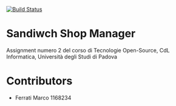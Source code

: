 [![Build Status](https://travis-ci.org/jjocram/assignment2-tos.svg?branch=master)](https://travis-ci.org/jjocram/assignment2-tos)
# Sandiwch Shop Manager
Assignment numero 2 del corso di Tecnologie Open-Source, CdL Informatica, Università degli Studi di Padova

# Contributors
- Ferrati Marco 1168234